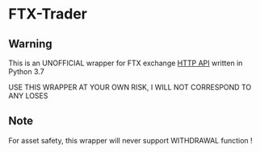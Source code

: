 # FTX-Trader

## Warning

This is an UNOFFICIAL wrapper for FTX exchange [HTTP API](https://docs.ftx.com/) written in Python 3.7

USE THIS WRAPPER AT YOUR OWN RISK, I WILL NOT CORRESPOND TO ANY LOSES

## Note

For asset safety, this wrapper will never support WITHDRAWAL function !